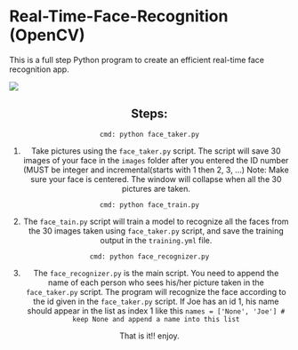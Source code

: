 # Real-Time-Face-Recognition (OpenCV)

This is a full step Python program to create an efficient real-time face recognition app.

<img src = 'https://github.com/medsriha/Real-Time-Face-Recognition/blob/master/gif.gif?raw=true'><center>

## Steps:

`cmd: python face_taker.py`
1) Take pictures using the `face_taker.py` script. The script will save 30 images of your face in the `images` folder after you entered the ID number (MUST be integer and incremental(starts with 1 then 2, 3, ...)
Note: Make sure your face is centered. The window will collapse when all the 30 pictures are taken.


`cmd: python face_train.py`

2) The `face_tain.py` script will train a model to recognize all the faces from the 30 images taken using `face_taker.py` script, and save the training output in the `training.yml` file.


`cmd: python face_recognizer.py`

3) The `face_recognizer.py` is the main script. You need to append the name of each person who sees his/her picture taken in the `face_taker.py` script. The program will recognize the face according to the id given in the `face_taker.py` script. If Joe has an id 1, his name should appear in the list as index 1 like this `names = ['None', 'Joe'] # keep None and append a name into this list`

That is it!! enjoy.
